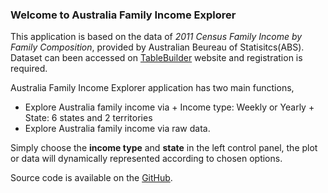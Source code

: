 ### Welcome to Australia Family Income Explorer

This application is based on the data of *2011 Census Family Income by Family Composition*, provided by Australian Beureau of Statisitcs(ABS). Dataset can been accessed on [TableBuilder](http://www.abs.gov.au/websitedbs/D3310114.nsf/home/About+TableBuilder) website and registration is required. 

Australia Family Income Explorer application has two main functions,
* Explore Australia family income via 
        + Income type: Weekly or Yearly
        + State: 6 states and 2 territories
* Explore Australia family income via raw data.         

Simply choose the __income type__ and __state__ in the left control panel, the plot or data will dynamically represented according to chosen options.

Source code is available on the [GitHub](https://github.com/mingjenchang/DataProductsCourseProject).

